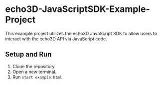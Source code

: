 # echo3D-JavaScriptSDK-Example-Project
This example project utilizes the echo3D JavaScript SDK to allow users to interact with the echo3D API via JavaScript code.

## Setup and Run
1. Clone the repository.
2. Open a new terminal.
3. Run `start example.html`
